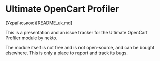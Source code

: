 # Ultimate OpenCart Profiler

(Українською)[README_uk.md]

This is a presentation and an issue tracker for the Ultimate OpenCart Profiler module by nekto.

The module itself is not free and is not open-source, and can be bought elsewhere. This is only a place to report and track its bugs.
